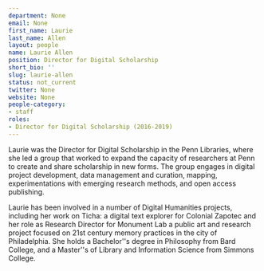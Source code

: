 ```yaml
---
department: None
email: None
first_name: Laurie
last_name: Allen
layout: people
name: Laurie Allen
position: Director for Digital Scholarship
short_bio: ''
slug: laurie-allen
status: not_current
twitter: None
website: None
people-category:
- staff
roles:
- Director for Digital Scholarship (2016-2019)
---
```

Laurie was the Director for Digital Scholarship in the Penn Libraries, where she led a group that worked to expand the capacity of researchers at Penn to create and share scholarship in new forms. The group engages in digital project development, data management and curation, mapping, experimentations with emerging research methods, and open access publishing.  

Laurie has been involved in a number of Digital Humanities projects, including her work on Ticha: a digital text explorer for Colonial Zapotec and her role as Research Director for Monument Lab a public art and research project focused on 21st century memory practices in the city of Philadelphia. She holds a Bachelor''s degree in Philosophy from Bard College, and a Master''s of Library and Information Science from Simmons College.
